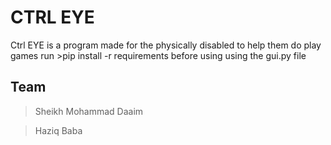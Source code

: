 # CTRL EYE
Ctrl EYE is a program made for the physically disabled to help them do play games
run >pip install -r requirements 
before using using the gui.py file
## Team
>Sheikh Mohammad Daaim

>Haziq Baba
